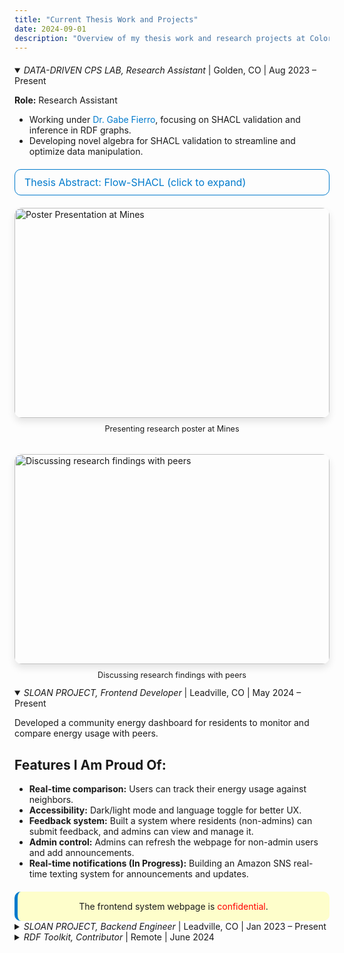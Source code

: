 ```yaml
---
title: "Current Thesis Work and Projects"
date: 2024-09-01
description: "Overview of my thesis work and research projects at Colorado School of Mines and beyond."
---
```


<!-- DATA-DRIVEN CPS LAB -->
<details class="work-details" open style="margin-top: 20px;">
  <summary class="work-summary">
    <span style="font-style: italic;">DATA-DRIVEN CPS LAB, Research Assistant</span> | Golden, CO | Aug 2023 – Present 
    <a href="https://datadrivencps.github.io/website/" target="_blank" class="work-link">
      <i class="fas fa-external-link-alt"></i>
    </a>
  </summary>
  <div>
    <p><i class="fas fa-user-tie"></i> <strong>Role:</strong> Research Assistant</p>
    <ul>
      <li>Working under <a href="https://gtf.fyi/" style="color: #007acc; text-decoration: none;">Dr. Gabe Fierro</a>, focusing on SHACL validation and inference in RDF graphs.</li>
      <li>Developing novel algebra for SHACL validation to streamline and optimize data manipulation.</li>
    </ul>
    <div id="abstract-container" style="border: 1px solid #007acc; border-radius: 10px; padding: 10px 15px; margin-top: 20px; cursor: pointer;" onclick="toggleAbstract()">
  <h4 id="abstract-title" style="margin: 0; font-size: 1rem; color: #007acc; font-weight: 400;">
    Thesis Abstract: Flow-SHACL (click to expand) <i id="toggle-icon" class="fas fa-chevron-down" style="font-size: 0.9rem;"></i>
  </h4>
</div>
    <div id="abstract-content" style="display: none; margin-top: 10px; padding-left: 10px;">
  <p><strong>Flow-SHACL</strong> addresses the limitations of existing SHACL validators. SHACL (Shapes Constraint Language) is a W3C standard used to validate RDF (Resource Description Framework) data against a set of conditions or "shapes."</p>

  <p>Traditional SHACL validators face performance challenges, especially as <a href="https://www.ontotext.com/knowledgehub/fundamentals/what-is-a-knowledge-graph/" target="_blank" style="color: #007acc; text-decoration: none;">knowledge graphs</a> scale to millions or billions of nodes. <strong>Flow-SHACL</strong> tackles this issue with a dataflow-based approach, constructing an optimized data structure that maps SHACL operations as a dataflow graph.</p>

  <p>This novel approach not only improves performance but also enables inference capabilities, providing deeper insights into the validation process and offering a more scalable solution for handling large knowledge graphs.</p>
</div>
    <div style="display: flex; flex-wrap: wrap; gap: 20px; margin-top: 20px;">
      <!-- First image (r1) -->
      <div style="flex: 1; min-width: 280px;">
        <div style="position: relative; padding-bottom: 66.66%; height: 0; overflow: hidden; border-radius: 12px; box-shadow: 0 6px 12px rgba(0, 0, 0, 0.1);">
          <img src="/images/research/r1.jpg" alt="Poster Presentation at Mines" style="position: absolute; top: 0; left: 0; width: 100%; height: 100%; object-fit: cover;">
        </div>
        <p style="text-align: center; font-size: 0.9em; color: inherit; margin-top: 10px;">Presenting research poster at Mines</p>
      </div>
      <!-- Second image (r2) -->
      <div style="flex: 1; min-width: 280px;">
        <div style="position: relative; padding-bottom: 66.66%; height: 0; overflow: hidden; border-radius: 12px; box-shadow: 0 6px 12px rgba(0, 0, 0, 0.1);">
          <img src="/images/research/r2.jpg" alt="Discussing research findings with peers" style="position: absolute; top: 0; left: 0; width: 100%; height: 100%; object-fit: cover;">
        </div>
        <p style="text-align: center; font-size: 0.9em; color: inherit; margin-top: 10px;">Discussing research findings with peers</p>
      </div>
    </div>
  </div>
</details>

<script>
  function toggleAbstract() {
    var content = document.getElementById('abstract-content');
    var icon = document.getElementById('toggle-icon');
    var title = document.getElementById('abstract-title');
    
    if (content.style.display === "none" || content.style.display === "") {
      content.style.display = "block";
      icon.classList.remove("fa-chevron-down");
      icon.classList.add("fa-chevron-up");
      title.innerHTML = 'Thesis Abstract: Flow-SHACL (click to collapse) <i id="toggle-icon" class="fas fa-chevron-up" style="font-size: 0.9rem;"></i>';
    } else {
      content.style.display = "none";
      icon.classList.remove("fa-chevron-up");
      icon.classList.add("fa-chevron-down");
      title.innerHTML = 'Thesis Abstract: Flow-SHACL (click to expand) <i id="toggle-icon" class="fas fa-chevron-down" style="font-size: 0.9rem;"></i>';
    }
  }
</script>

<!-- CSS for consistent image sizes and dropdown -->
<style>
  /* Image styling */
  .award-images {
      display: flex;
      gap: 20px;
      justify-content: space-between;
      flex-wrap: wrap;
  }

  /* Styling for images to maintain uniformity */
  .uniform-img {
      width: 45%;
      height: 250px;
      object-fit: cover;
      border-radius: 8px;
  }

  /* Responsive design for smaller screens */
  @media (max-width: 768px) {
      .uniform-img {
          width: 100%;
          height: auto;
      }
  }

  /* Smooth transition for dropdown content */
  #abstract-content {
    transition: max-height 0.3s ease;
  }
</style>



<!-- SLOAN PROJECT Frontend Developer -->
<details class="work-details" open>
  <summary class="work-summary">
    <span style="font-style: italic;">SLOAN PROJECT, Frontend Developer</span> | Leadville, CO | May 2024 – Present
  </summary>
  <div>
    <p>Developed a community energy dashboard for residents to monitor and compare energy usage with peers.</p>
    <h2><strong>Features I Am Proud Of:</strong></h2>
    <ul>
      <li><strong>Real-time comparison:</strong> Users can track their energy usage against neighbors.</li>
      <li><strong>Accessibility:</strong> Dark/light mode and language toggle for better UX.</li>
      <li><strong>Feedback system:</strong> Built a system where residents (non-admins) can submit feedback, and admins can view and manage it.</li>
      <li><strong>Admin control:</strong> Admins can refresh the webpage for non-admin users and add announcements.</li>
      <li><strong>Real-time notifications (In Progress):</strong> Building an Amazon SNS real-time texting system for announcements and updates.</li>
    </ul>
  </div>
  
  <div style="padding: 15px; border-radius: 10px; background-color: rgba(255, 255, 0, 0.2); margin-top: 20px; border-left: 5px solid #007acc; text-align: center;">
    <p style="margin: 0; font-size: 1em; color: var(--primary-color);">
      The frontend system webpage is <span style="color: red;">confidential</span>.
    </p>
  </div>
</details>



<!-- SLOAN PROJECT Backend Engineer -->
<details class="work-details">
  <summary class="work-summary">
    <span style="font-style: italic;">SLOAN PROJECT, Backend Engineer</span> | Leadville, CO | Jan 2023 – Present 
    <a href="https://www.nrel.gov/" target="_blank" class="work-link">
      <!-- <i class="fas fa-external-link-alt"></i> -->
    </a>
  </summary>
  <div>
    <p><i class="fas fa-user-tie"></i> <strong>Role:</strong> Backend Engineer</p>
    <ul>
      <li>Leading backend architecture for handling large data volumes and customizable data retrieval.</li>
      <li>Collaborating with engineers, professors, and scientists from <a href="https://www.nrel.gov/" style="color: #007acc; text-decoration: none;">NREL</a>.</li>
    </ul>
  </div>
</details>





<!-- RDF Toolkit -->
<details class="work-details">
  <summary class="work-summary">
    <span style="font-style: italic;">RDF Toolkit, Contributor</span> | Remote | June 2024
    <a href="https://ontology.brickschema.org/" target="_blank" class="work-link">
      <i class="fas fa-external-link-alt"></i>
    </a>
  </summary>
  <div>
    <p><i class="fas fa-user-tie"></i> <strong>Role:</strong> Contributor</p>
    <ul>
      <li>Built search functionality using Fuse.js for RDF Toolkit, a TypeScript library for RDF data manipulation.</li>
    </ul>
  </div>
</details>
